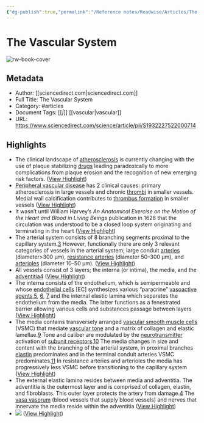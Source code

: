 ```yaml
---
{"dg-publish":true,"permalink":"/Reference notes/Readwise/Articles/The Vascular System/"}
---
```


# The Vascular System

![rw-book-cover](https://ars.els-cdn.com/content/image/1-s2.0-S1932227522X00062-cov150h.gif)

## Metadata
- Author: [[sciencedirect.com\|sciencedirect.com]]
- Full Title: The Vascular System
- Category: #articles
- Document Tags: [[*\|*]] [[vascular\|vascular]] 
- URL: https://www.sciencedirect.com/science/article/pii/S1932227522000714

## Highlights
- The clinical landscape of [atherosclerosis](https://www.sciencedirect.com/topics/medicine-and-dentistry/atherosclerosis) is currently changing with the use of plaque stabilizing [drugs](https://www.sciencedirect.com/topics/medicine-and-dentistry/chemotherapeutic-agent) leading paradoxically to more complications from plaque erosion and the recognition of new emerging risk factors. ([View Highlight](https://read.readwise.io/read/01h6k6578d93c9m6xf4jhpppk3))
- [Peripheral vascular disease](https://www.sciencedirect.com/topics/medicine-and-dentistry/peripheral-vascular-disease) has 2 clinical causes: primary atherosclerosis in large vessels and chronic [thrombi](https://www.sciencedirect.com/topics/medicine-and-dentistry/thrombus) in smaller vessels. Medial wall calcification contributes to [thrombus formation](https://www.sciencedirect.com/topics/medicine-and-dentistry/blood-clotting) in smaller vessels ([View Highlight](https://read.readwise.io/read/01h6k65n0wkg0gt1zbbnf55br9))
- It wasn’t until William Harvey’s *An Anatomical Exercise on the Motion of the Heart and Blood in Living Beings* publication in 1628 that the circulation was understood to be a closed loop system originating and terminating in the heart ([View Highlight](https://read.readwise.io/read/01h6k67atxjqj9sh9m1na8y4he))
- The arterial system consists of 8 branching segments proximal to the capillary system.[3](https://www.sciencedirect.com/science/article/pii/S1932227522000714#bib3) However, functionally there are only 3 relevant categories of vessels in the arterial system; large conduit [arteries](https://www.sciencedirect.com/topics/medicine-and-dentistry/artery) (diameter>300 μm), [resistance arteries](https://www.sciencedirect.com/topics/medicine-and-dentistry/artery-resistance) (diameter 50–300 μm), and [arterioles](https://www.sciencedirect.com/topics/medicine-and-dentistry/arteriole) (diameter 10–50 μm). ([View Highlight](https://read.readwise.io/read/01h6k68xytreb3tr4tj8jsjg15))
- All vessels consist of 3 layers; the interna (or intima), the media, and the [adventitia](https://www.sciencedirect.com/topics/medicine-and-dentistry/adventitia)[4](https://www.sciencedirect.com/science/article/pii/S1932227522000714#bib4) ([View Highlight](https://read.readwise.io/read/01h6k6gh7pjbksxwj6fjsk1tbn))
- The interna consists of the endothelium, which is semipermeable and whose [endothelial cells](https://www.sciencedirect.com/topics/medicine-and-dentistry/endothelial-cell) [EC] synthesizes various “paracrine” [vasoactive agents](https://www.sciencedirect.com/topics/medicine-and-dentistry/vasoactive-agent),[5](https://www.sciencedirect.com/science/article/pii/S1932227522000714#bib5), [6](https://www.sciencedirect.com/science/article/pii/S1932227522000714#bib6), [7](https://www.sciencedirect.com/science/article/pii/S1932227522000714#bib7) and the internal elastic lamina which separates the endothelium from the media. The latter functions as a fenestrated barrier allowing various cells and substances passage between layers ([View Highlight](https://read.readwise.io/read/01h6k6k86409zmgpjnydtdbqx3))
- The media contains transversely arranged [vascular smooth muscle cells](https://www.sciencedirect.com/topics/medicine-and-dentistry/vascular-smooth-muscle-cell) (VSMC) that mediate [vascular tone](https://www.sciencedirect.com/topics/medicine-and-dentistry/blood-vessel-tone) and a matrix of collagen and elastic lamellae.[9](https://www.sciencedirect.com/science/article/pii/S1932227522000714#bib9) Tone and caliber are modulated by the [neurotransmitter](https://www.sciencedirect.com/topics/medicine-and-dentistry/neurotransmitter) activation of [subunit receptors](https://www.sciencedirect.com/topics/medicine-and-dentistry/receptor-subunit).[10](https://www.sciencedirect.com/science/article/pii/S1932227522000714#bib10) The media changes in size and content with the branching of the arterial system, in proximal branches [elastin](https://www.sciencedirect.com/topics/medicine-and-dentistry/elastin) predominates and in the terminal conduit arteries VSMC predominates.[11](https://www.sciencedirect.com/science/article/pii/S1932227522000714#bib11) In resistance arteries and arterioles the media has progressively less VSMC before transitioning to the capillary system ([View Highlight](https://read.readwise.io/read/01h6k6kqgr85sf072zxcp0jcew))
- The external elastic lamina resides between media and adventitia. The adventitia is the outermost layer and is comprised of collagen, elastin, and fibroblasts. This outer layer protects the artery from damage.[4](https://www.sciencedirect.com/science/article/pii/S1932227522000714#bib4) The [vasa vasorum](https://www.sciencedirect.com/topics/medicine-and-dentistry/vasa-vasorum) (blood vessels that supply blood vessels) and nerves that innervate the media reside within the adventitia ([View Highlight](https://read.readwise.io/read/01h6k74mzfpavh6k4546d8gj82))
- ![](https://ars.els-cdn.com/content/image/1-s2.0-S1932227522000714-gr1.jpg) ([View Highlight](https://read.readwise.io/read/01h6k7dwbrr134bfwjwvadpsy3))

